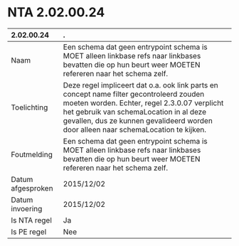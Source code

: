 # NTA 2.02.00.24

 2.02.00.24 | . 
 :--- | :--- 
 Naam | Een schema dat geen entrypoint schema is MOET alleen linkbase refs naar linkbases bevatten die op hun beurt weer MOETEN refereren naar het schema zelf. 
 Toelichting | Deze regel impliceert dat o.a. ook link parts en concept name filter gecontroleerd zouden moeten worden. Echter, regel 2.3.0.07 verplicht het gebruik van schemaLocation in al deze gevallen, dus ze kunnen gevalideerd worden door alleen naar schemaLocation te kijken. 
 Foutmelding | Een schema dat geen entrypoint schema is MOET alleen linkbase refs naar linkbases bevatten die op hun beurt weer MOETEN refereren naar het schema zelf. 
 Datum afgesproken | 2015/12/02 
 Datum invoering | 2015/12/02 
 Is NTA regel | Ja 
 Is PE regel | Nee 
